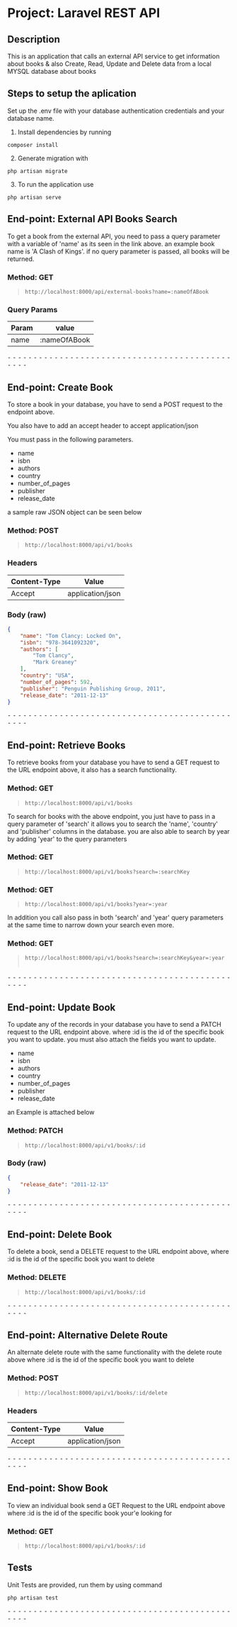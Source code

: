 # Project: Laravel REST API

## Description
This is an application that calls an external
API service to get information about books & also Create, Read, Update and Delete data from a local MYSQL database about books

## Steps to setup the aplication
Set up the .env file with your database authentication credentials and your database name.


1) Install dependencies by running 
```shell
composer install
```

2) Generate migration with 
```shell
php artisan migrate
```

3) To run the application use 
```shell
php artisan serve
```


## End-point: External API Books Search
To get a book from the external API, you need to pass a query parameter with a variable of 'name' as its seen in the link above. an example book name is 'A Clash of Kings'. if no query parameter is passed, all books will be returned.
### Method: GET
>```
>http://localhost:8000/api/external-books?name=:nameOfABook
>```
### Query Params

|Param|value|
|---|---|
|name|:nameOfABook|



⁃ ⁃ ⁃ ⁃ ⁃ ⁃ ⁃ ⁃ ⁃ ⁃ ⁃ ⁃ ⁃ ⁃ ⁃ ⁃ ⁃ ⁃ ⁃ ⁃ ⁃ ⁃ ⁃ ⁃ ⁃ ⁃ ⁃ ⁃ ⁃ ⁃ ⁃ ⁃ ⁃ ⁃ ⁃ ⁃ ⁃ ⁃ ⁃ ⁃ ⁃ ⁃ ⁃ ⁃ ⁃ ⁃ ⁃

## End-point: Create Book
To store a book in your database, you have to send a POST request to the endpoint above.

You also have to add an accept header to accept application/json

You must pass in the following parameters.
    <ul>
        <li> name </li>
        <li> isbn </li>
        <li> authors </li>
        <li> country </li>
        <li> number_of_pages </li>
        <li> publisher </li>
        <li> release_date </li>
     </ul>

a sample raw JSON object can be seen below
### Method: POST
>```
>http://localhost:8000/api/v1/books
>```
### Headers

|Content-Type|Value|
|---|---|
|Accept|application/json|


### Body (**raw**)

```json
{
    "name": "Tom Clancy: Locked On",
    "isbn": "978-3641092320",
    "authors": [
        "Tom Clancy",
        "Mark Greaney"
    ],
    "country": "USA",
    "number_of_pages": 592,
    "publisher": "Penguin Publishing Group, 2011",
    "release_date": "2011-12-13"
}
```


⁃ ⁃ ⁃ ⁃ ⁃ ⁃ ⁃ ⁃ ⁃ ⁃ ⁃ ⁃ ⁃ ⁃ ⁃ ⁃ ⁃ ⁃ ⁃ ⁃ ⁃ ⁃ ⁃ ⁃ ⁃ ⁃ ⁃ ⁃ ⁃ ⁃ ⁃ ⁃ ⁃ ⁃ ⁃ ⁃ ⁃ ⁃ ⁃ ⁃ ⁃ ⁃ ⁃ ⁃ ⁃ ⁃ ⁃

## End-point: Retrieve Books
To retrieve books from your database you have to send a GET request to the URL endpoint above, it also has a search functionality.

### Method: GET
>```
>http://localhost:8000/api/v1/books
>```

To search for books with the above endpoint, you just have to pass in a query parameter of 'search' it allows you to search the 'name', 'country' and 'publisher' columns in the database. you are also able to search by year by adding 'year' to the query parameters

### Method: GET
>```
>http://localhost:8000/api/v1/books?search=:searchKey
>```

### Method: GET
>```
>http://localhost:8000/api/v1/books?year=:year
>```

In addition you call also pass in both 'search' and 'year' query parameters at the same time to narrow down your search even more.
### Method: GET
>```
>http://localhost:8000/api/v1/books?search=:searchKey&year=:year
>```
>```

⁃ ⁃ ⁃ ⁃ ⁃ ⁃ ⁃ ⁃ ⁃ ⁃ ⁃ ⁃ ⁃ ⁃ ⁃ ⁃ ⁃ ⁃ ⁃ ⁃ ⁃ ⁃ ⁃ ⁃ ⁃ ⁃ ⁃ ⁃ ⁃ ⁃ ⁃ ⁃ ⁃ ⁃ ⁃ ⁃ ⁃ ⁃ ⁃ ⁃ ⁃ ⁃ ⁃ ⁃ ⁃ ⁃ ⁃

## End-point: Update Book
To update any of the records in your database you have to send a PATCH request to the URL endpoint above. where :id is the id of the specific book you want to update. you must also attach the fields you want to update.

<ul>
        <li> name </li>
        <li> isbn </li>
        <li> authors </li>
        <li> country </li>
        <li> number_of_pages </li>
        <li> publisher </li>
        <li> release_date </li>
     </ul>

an Example is attached below
### Method: PATCH
>```
>http://localhost:8000/api/v1/books/:id
>```
### Body (**raw**)

```json
{
    "release_date": "2011-12-13"
}
```


⁃ ⁃ ⁃ ⁃ ⁃ ⁃ ⁃ ⁃ ⁃ ⁃ ⁃ ⁃ ⁃ ⁃ ⁃ ⁃ ⁃ ⁃ ⁃ ⁃ ⁃ ⁃ ⁃ ⁃ ⁃ ⁃ ⁃ ⁃ ⁃ ⁃ ⁃ ⁃ ⁃ ⁃ ⁃ ⁃ ⁃ ⁃ ⁃ ⁃ ⁃ ⁃ ⁃ ⁃ ⁃ ⁃ ⁃

## End-point: Delete Book
To delete a book, send a DELETE request to the URL endpoint above, where :id is the id of the specific book you want to delete
### Method: DELETE
>```
>http://localhost:8000/api/v1/books/:id
>```

⁃ ⁃ ⁃ ⁃ ⁃ ⁃ ⁃ ⁃ ⁃ ⁃ ⁃ ⁃ ⁃ ⁃ ⁃ ⁃ ⁃ ⁃ ⁃ ⁃ ⁃ ⁃ ⁃ ⁃ ⁃ ⁃ ⁃ ⁃ ⁃ ⁃ ⁃ ⁃ ⁃ ⁃ ⁃ ⁃ ⁃ ⁃ ⁃ ⁃ ⁃ ⁃ ⁃ ⁃ ⁃ ⁃ ⁃

## End-point: Alternative Delete Route
An alternate delete route with the same functionality with the delete route above where :id is the id of the specific book you want to delete
### Method: POST
>```
>http://localhost:8000/api/v1/books/:id/delete
>```
### Headers

|Content-Type|Value|
|---|---|
|Accept|application/json|



⁃ ⁃ ⁃ ⁃ ⁃ ⁃ ⁃ ⁃ ⁃ ⁃ ⁃ ⁃ ⁃ ⁃ ⁃ ⁃ ⁃ ⁃ ⁃ ⁃ ⁃ ⁃ ⁃ ⁃ ⁃ ⁃ ⁃ ⁃ ⁃ ⁃ ⁃ ⁃ ⁃ ⁃ ⁃ ⁃ ⁃ ⁃ ⁃ ⁃ ⁃ ⁃ ⁃ ⁃ ⁃ ⁃ ⁃

## End-point: Show Book
To view an individual book send a GET Request to the URL endpoint above where :id is the id of the specific book your'e looking for
### Method: GET
>```
>http://localhost:8000/api/v1/books/:id
>```


## Tests
Unit Tests are provided, run them by using command

```shell
php artisan test
```


⁃ ⁃ ⁃ ⁃ ⁃ ⁃ ⁃ ⁃ ⁃ ⁃ ⁃ ⁃ ⁃ ⁃ ⁃ ⁃ ⁃ ⁃ ⁃ ⁃ ⁃ ⁃ ⁃ ⁃ ⁃ ⁃ ⁃ ⁃ ⁃ ⁃ ⁃ ⁃ ⁃ ⁃ ⁃ ⁃ ⁃ ⁃ ⁃ ⁃ ⁃ ⁃ ⁃ ⁃ ⁃ ⁃ ⁃

